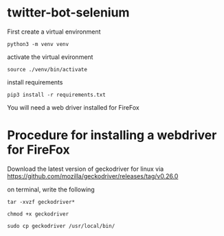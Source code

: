 # twitter-bot-selenium

First create a virtual environment

    python3 -m venv venv

activate the virtual evironment

    source ./venv/bin/activate

install requirements

    pip3 install -r requirements.txt

You will need a web driver installed for FireFox

# Procedure for installing a webdriver for FireFox

Download the latest version of geckodriver for linux via https://github.com/mozilla/geckodriver/releases/tag/v0.26.0

on terminal, write the following

    tar -xvzf geckodriver*
    
    chmod +x geckodriver
    
    sudo cp geckodriver /usr/local/bin/
